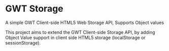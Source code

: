 GWT Storage
===========

A simple GWT Client-side HTML5 Web Storage API, Supports Object values

This project aims to extend the GWT Client-side Storage API, by adding Object Value support in client side HTML5 storage (localStorage or sessionStorage).
